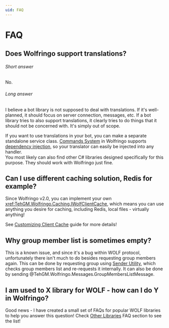 ```yaml
---
uid: FAQ
---
```


# FAQ
## Does Wolfringo support translations?
###### Short answer
No.
###### Long answer
I believe a bot library is not supposed to deal with translations. If it's well-planned, it should focus on server connection, messages, etc. If a bot library tries to also support translations, it clearly tries to do things that it should not be concerned with. It's simply out of scope.

If you want to use translations in your bot, you can make a separate standalone service class. [Commands System](xref:Guides.Commands.Intro) in Wolfringo supports [dependency injection](xref:Guides.Commands.DependencyInjection), so your translator can easily be injected into any handler.  
You most likely can also find other C# libraries designed specifically for this purpose. They should work with Wolfringo just fine.

## Can I use different caching solution, Redis for example?
Since Wolfringo v2.0, you can implement your own <xref:TehGM.Wolfringo.Caching.IWolfClientCache>, which means you can use anything you desire for caching, including Redis, local files - virtually anything!

See [Customizing Client Cache](xref:Guides.Customizing.Client.ClientCache#custom-client-cache) guide for more details!

## Why group member list is sometimes empty?
This is a known issue, and since it's a bug within WOLF protocol, unfortunately there isn't much to do besides requesting group members again. This can be done by requesting group using [Sender Utility](xref:Guides.Features.Sender#wolfgroup), which checks group members list and re-requests it internally. It can also be done by sending @TehGM.Wolfringo.Messages.GroupMembersListMessage.

## I am used to X library for WOLF - how can I do Y in Wolfringo?
Good news - I have created a small set of FAQs for popular WOLF libraries to help you answer this question! Check [Other Libraries](xref:FAQ.OtherLibs) FAQ section to see the list!